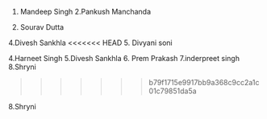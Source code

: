 
1. Mandeep Singh
2.Pankush Manchanda

3. Sourav Dutta

4.Divesh Sankhla
<<<<<<< HEAD
5. Divyani soni


4.Harneet Singh
5.Divesh Sankhla
6. Prem Prakash
7.inderpreet singh
8.Shryni
>>>>>>> b79f1715e9917bb9a368c9cc2a1c01c79851da5a

8.Shryni
